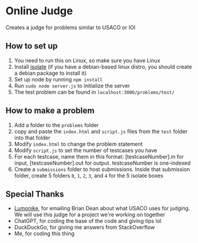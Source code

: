 # Online Judge
Creates a judge for problems similar to USACO or IOI
## How to set up
1. You need to run this on Linux, so make sure you have Linux
1. Install [isolate](https://github.com/ioi/isolate) (if you have a debian-based linux distro, you should create a debian package to install it)
2. Set up node by running `npm install`
3. Run `sudo node server.js` to initialize the server
4. The test problem can be found in `localhost:3000/problems/test/`
## How to make a problem
1. Add a folder to the `problems` folder
2. copy and paste the `index.html` and `script.js` files from the `test` folder into that folder
3. Modify `index.html` to change the problem statement
4. Modify `script.js` to set the number of testcases you have
5. For each testcase, name them in this format: [testcaseNumber].in for input, [testcaseNumber].out for output. testcaseNumber is one-indexed
6. Create a `submissions` folder to host submissions. Inside that submission folder, create 5 folders `0`, `1`, `2`, `3`, and `4` for the 5 isolate boxes
## Special Thanks
- [Lumonike](https://github.com/lumonike), for emailing Brian Dean about what USACO uses for judging. We will use this judge for a project we're working on together
- ChatGPT, for coding the base of the code and giving tips lol
- DuckDuckGo, for giving me answers from StackOverflow
- Me, for coding this thing